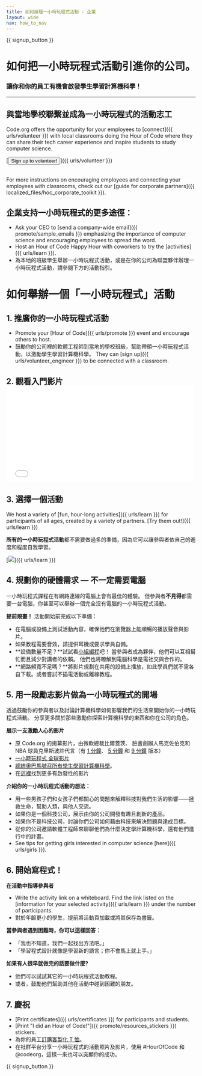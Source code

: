 ```yaml
---
title: 如何辦理一小時玩程式活動 - 企業
layout: wide
nav: how_to_nav
---
```


{{ signup_button }}

# 如何把一小時玩程式活動引進你的公司。

### 讓你和你的員工有機會啟發學生學習計算機科學！

* * *

## 與當地學校聯繫並成為一小時玩程式的活動志工

Code.org offers the opportunity for your employees to [connect]({{ urls/volunteer }}) with local classrooms doing the Hour of Code where they can share their tech career experience and inspire students to study computer science.

[<button>Sign up to volunteer!</button>]({{ urls/volunteer }}) <br /> <br />

For more instructions on encouraging employees and connecting your employees with classrooms, check out our [guide for corporate partners]({{ localized_files/hoc_corporate_toolkit }}).

## 企業支持一小時玩程式的更多途徑：

- Ask your CEO to [send a company-wide email]({{ promote/sample_emails }}) emphasizing the importance of computer science and encouraging employees to spread the word.
- Host an Hour of Code Happy Hour with coworkers to try the [activities]({{ urls/learn }}).
- 為本地的班級學生舉辦一小時玩程式活動，或是在你的公司為聯盟夥伴辦理一小時玩程式活動，請參閱下方的活動指引。

# 如何舉辦一個「一小時玩程式」活動

## 1. 推廣你的一小時玩程式活動

- Promote your [Hour of Code]({{ urls/promote }}) event and encourage others to host.
- 鼓勵你的公司裡的軟體工程師到當地的學校班級，幫助帶領一小時玩程式活動，以激勵學生學習計算機科學。 They can [sign up]({{ urls/volunteer_engineer }}) to be connected with a classroom.

## 2. 觀看入門影片 <iframe width="500" height="255" src="//www.youtube.com/embed/SrnvvWDm73k" frameborder="0" allowfullscreen mark="crwd-mark"></iframe> 

## 3. 選擇一個活動

We host a variety of [fun, hour-long activities]({{ urls/learn }}) for participants of all ages, created by a variety of partners. [Try them out!]({{ urls/learn }})

**所有的一小時玩程式活動**都不需要做過多的準備，因為它可以讓參與者依自己的進度和程度自我學習。

[![](/images/fit-700/tutorials.png)]({{ urls/learn }})

## 4. 規劃你的硬體需求 — 不一定需要電腦

一小時玩程式課程在有網路連線的電腦上會有最佳的體驗。 但參與者**不見得**都需要一台電腦，你甚至可以舉辦一個完全沒有電腦的一小時玩程式活動。

**提前規畫！** 活動開始前完成以下準備：

- 在電腦或設備上測試活動內容，確保他們在瀏覽器上能順暢的播放聲音與影片。
- 如果教程需要音效，請提供耳機或要求學員自備。
- **設備數量不足？**試試看[小組編程](https://www.youtube.com/watch?v=vgkahOzFH2Q)吧！ 當參與者成為夥伴，他們可以互相幫忙而且減少對講者的依賴。 他們也將瞭解到電腦科學是需社交與合作的。
- **網路頻寬不足嗎？**將影片規劃在共用的設備上播放，如此學員們就不需各自下載。或者嘗試不插電活動或離線教程。

## 5. 用一段勵志影片做為一小時玩程式的開場

透過鼓勵你的參與者以及討論計算機科學如何影響我們的生活來開始你的一小時玩程式活動。 分享更多關於那些激勵你探索計算機科學的東西和你在公司的角色。

**展示一支激勵人心的影片**

- 原 Code.org 的揭幕影片，由微軟總裁比爾蓋茨、 臉書創辦人馬克佐伯克和 NBA 球員克里斯波許代言（有 [1 分鐘](https://www.youtube.com/watch?v=qYZF6oIZtfc)、 [5 分鐘](https://www.youtube.com/watch?v=nKIu9yen5nc) 和 [9 分鐘](https://www.youtube.com/watch?v=dU1xS07N-FA) 版本）
- [一小時玩程式 全球影片](https://www.youtube.com/watch?v=KsOIlDT145A)
- [總統奧巴馬號召所有學生學習計算機科學](https://www.youtube.com/watch?v=6XvmhE1J9PY)。
- 在[這裡](https://www.youtube.com/playlist?list=PLzdnOPI1iJNfpD8i4Sx7U0y2MccnrNZuP)找到更多有啟發性的影片

**介紹你的一小時玩程式活動的想法：**

- 用一些男孩子們和女孩子們都關心的問題來解釋科技對我們生活的影響——拯救生命，幫助人類，與他人交流。
- 如果你是一個科技公司，展示由你的公司開發有趣且創新的產品。
- 如果你不是科技公司，討論你們公司如何藉由科技來解決問題與達成目標。
- 從你的公司邀請軟體工程師來聊聊他們為什麼決定學計算機科學，還有他們進行中的計畫。
- See tips for getting girls interested in computer science [here]({{ urls/girls }}).

## 6. 開始寫程式！

**在活動中指導參與者**

- Write the activity link on a whiteboard. Find the link listed on the [information for your selected activity]({{ urls/learn }}) under the number of participants.
- 對於年齡更小的學生，提前將活動頁加載或將其保存為書籤。

**當參與者遇到困難時，你可以這樣回答：**

- 「我也不知道，我們一起找出方法吧。」
- 「學習程式設計就像是學習新的語言；你不會馬上就上手。」

**如果有人很早就做完的話要做什麼?**

- 他們可以試試其它的一小時玩程式活動教程。
- 或者，鼓勵他們幫助其他在活動中碰到困難的朋友。

## 7. 慶祝

- [Print certificates]({{ urls/certificates }}) for participants and students.
- [Print "I did an Hour of Code!"]({{ promote/resources_stickers }}) stickers.
- 為你的員工[訂購客製化 T 恤](http://blog.code.org/post/132608499493/hour-of-code-shirts-and-more)。
- 在社群平台分享一小時玩程式的活動照片及影片，使用 #HourOfCode 和 @codeorg，這樣一來也可以突顯你的成功。

{{ signup_button }}